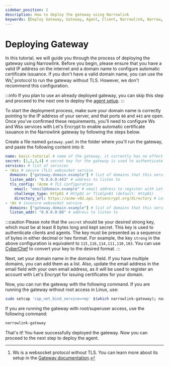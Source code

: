 ```yaml
---
sidebar_position: 2
description: How to deploy the gateway using Narrowlink
keywords: [Deploy Gateway, Gateway, Agent, Client, Narrowlink, Narrow, Link, Networking, Internet, Security, Privacy, Open Source, Self-hosted, Tutorial, How-to, Guide, Nat, Firewall, Proxy, Reverse Proxy, Tunnel, ACME, Let's Encrypt, TLS, SSL, HTTPS, HTTP, Websocket, WSS, WS, Secure, Certificate, Reverse Proxy, Tunnel]
---
```


# Deploying Gateway

In this tutorial, we will guide you through the process of deploying the gateway using Narrowlink. Before you begin, please ensure that you have a valid IP address on the internet and a domain name to configure automatic certificate issuance. If you don't have a valid domain name, you can use the Ws[^1] protocol to run the gateway without TLS. However, we don't recommend this configuration.

:::info
If you plan to use an already deployed gateway, you can skip this step and proceed to the next one to deploy the [agent setup](/docs/basic-tutorial/agent-setup).
:::

To start the deployment process, make sure your domain name is correctly pointing to the IP address of your server, and that ports `80` and `443` are open. Once you've confirmed these requirements, you'll need to configure Ws and Wss services with Let's Encrypt to enable automatic certificate issuance in the Narrowlink gateway by following the steps below.

Create a file named `gateway.yaml` in the folder where you'll run the gateway, and paste the following content into it:

```yaml
name: basic-tutorial # name of the gateway, it currently has no effect
secret: [1,2,3,4] # secret key for the gateway is used to authenticate clients and agents, at least 8 bytes
services: # list of services
- !Wss # secure (TLS) websocket service
  domains: ["gateway.domain.example"] # list of domains that this service should listen to
  listen_addr: "0.0.0.0:443" # address to listen to
  tls_config: !Acme # TLS configuration
    email: "email@domain.example" # email address to register with Let's Encrypt
    challenge_type: Http01 # Http01 or TlsAlpn01 (default: Http01)
    directory_url: https://acme-v02.api.letsencrypt.org/directory # Let's Encrypt directory URL
- !Ws # insecure websocket service
  domains: ["gateway.domain.example"] # list of domains that this service should listen to
  listen_addr: "0.0.0.0:80" # address to listen to
```

:::caution
Please note that the `secret` should be your desired strong key, which must be at least 8 bytes long and kept secret. This key is used to authenticate clients and agents. The key must be presented as a sequence of bytes in either decimal or hex format. For example, the key `strong` in the above configuration is equivalent to `115,116,114,111,110,103`. You can use [CyberChef](https://gchq.github.io/CyberChef/#recipe=To_Decimal('Comma',false)&input=c3Ryb25n) to convert your key to the desired format.
:::

Next, set your domain name in the domains field. If you have multiple domains, you can add them as a list. Also, update the email address in the email field with your own email address, as it will be used to register an account with Let's Encrypt for issuing certificates for your domain.

Now, you can run the gateway with the following command. If you are running the gateway without root access in Linux, use:

```bash
sudo setcap 'cap_net_bind_service=+ep' $(which narrowlink-gateway); narrowlink-gateway
```

If you are running the gateway with root/superuser access, use the following command:

```bash
narrowlink-gateway
```

That's it! You have successfully deployed the gateway. Now you can proceed to the next step to deploy the agent.

[^1]: Ws is a websocket protocol without TLS. You can learn more about its setup in the [Gateway documentation](/docs/gateway).
